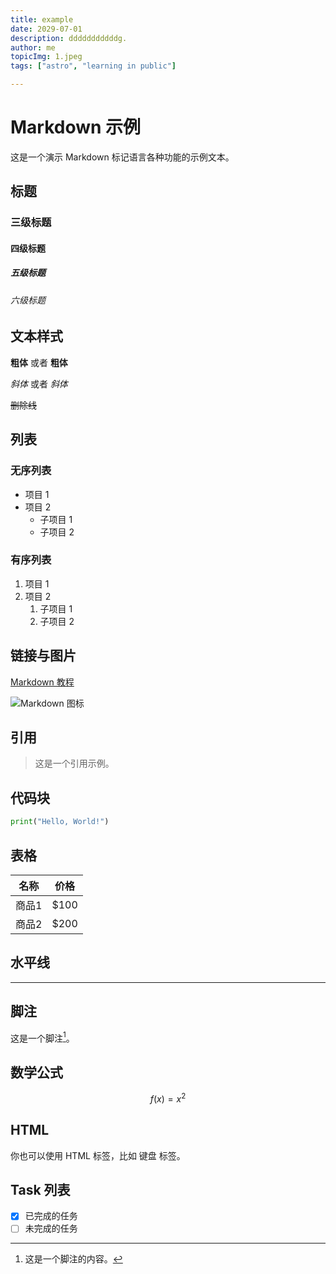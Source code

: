 ```yaml
---
title: example
date: 2029-07-01
description: dddddddddddg.
author: me
topicImg: 1.jpeg
tags: ["astro", "learning in public"]

---
```


# Markdown 示例

这是一个演示 Markdown 标记语言各种功能的示例文本。

## 标题

### 三级标题

#### 四级标题

##### 五级标题

###### 六级标题

## 文本样式

**粗体** 或者 __粗体__

*斜体* 或者 _斜体_

~~删除线~~

## 列表

### 无序列表

- 项目 1
- 项目 2
  - 子项目 1
  - 子项目 2

### 有序列表

1. 项目 1
2. 项目 2
   1. 子项目 1
   2. 子项目 2

## 链接与图片

[Markdown 教程](https://www.markdownguide.org/)

![Markdown 图标](https://markdown-here.com/img/icon256.png)

## 引用

> 这是一个引用示例。

## 代码块

```python
print("Hello, World!")
```

## 表格

| 名称   | 价格 |
| ------ | ---- |
| 商品1  | $100 |
| 商品2  | $200 |

## 水平线

---

## 脚注

这是一个脚注[^1]。

[^1]: 这是一个脚注的内容。

## 数学公式

$$
f(x) = x^2
$$

## HTML

你也可以使用 HTML 标签，比如 <kbd>键盘</kbd> 标签。

## Task 列表

- [x] 已完成的任务
- [ ] 未完成的任务
